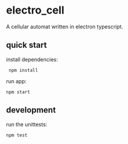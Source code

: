 # electro_cell

A cellular automat written in electron typescript.

## quick start

install dependencies:

     npm install

run app:

    npm start

## development

run the unittests:

    npm test
